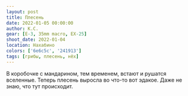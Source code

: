 ```yaml
---
layout: post
title: Плесень
date: 2022-01-05 00:00:00
author: К.С.
gear: [E-3, 35mm macro, EX-25]
shoot_date: 2022-01-04
location: Нахабино
colors: ['6e6c5c', '241913']
tags: [грибы, плесень, нёх]
---
```

В коробочке с мандарином, тем временем, встают и рушатся вселенные. Теперь плесень выросла во что-то вот эдакое. Даже не знаю, что тут происходит.
